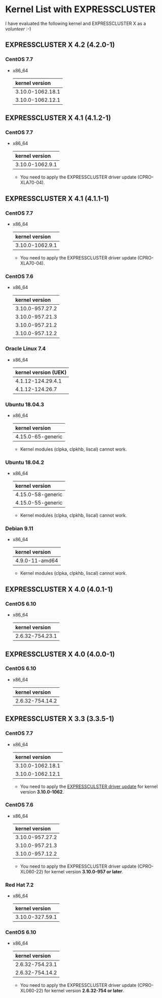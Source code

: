 # Kernel List with EXPRESSCLUSTER
I have evaluated the following kernel and EXPRESSCLUSTER X as a *volunteer* :-)

## EXPRESSCLUSTER X 4.2 (4.2.0-1)
### CentOS 7.7
- x86_64

  |kernel version |
  |:--------------|
  |3.10.0-1062.18.1|
  |3.10.0-1062.12.1|

## EXPRESSCLUSTER X 4.1 (4.1.2-1)
### CentOS 7.7
- x86_64

  |kernel version |
  |:--------------|
  |3.10.0-1062.9.1|

  - You need to apply the EXPRESSCLUSTER driver update (CPRO-XLA70-04).

## EXPRESSCLUSTER X 4.1 (4.1.1-1)
### CentOS 7.7
- x86_64

  |kernel version |
  |:--------------|
  |3.10.0-1062.9.1|

  - You need to apply the EXPRESSCLUSTER driver update (CPRO-XLA70-04).


### CentOS 7.6
- x86_64

  |kernel version |
  |:--------------|
  |3.10.0-957.27.2|
  |3.10.0-957.21.3|
  |3.10.0-957.21.2|
  |3.10.0-957.12.2|

### Oracle Linux 7.4
- x86_64

  |kernel version (UEK)|
  |:--------------|
  |4.1.12-124.29.4.1|
  |4.1.12-124.26.7|

### Ubuntu 18.04.3
- x86_64

  |kernel version |
  |:--------------|
  |4.15.0-65-generic|
  
  - Kernel modules (clpka, clpkhb, liscal) cannot work.


### Ubuntu 18.04.2
- x86_64

  |kernel version |
  |:--------------|
  |4.15.0-58-generic|
  |4.15.0-55-generic|

  - Kernel modules (clpka, clpkhb, liscal) cannot work.


### Debian 9.11
- x86_64

  |kernel version |
  |:--------------|
  |4.9.0-11-amd64 |

  - Kernel modules (clpka, clpkhb, liscal) cannot work.

## EXPRESSCLUSTER X 4.0 (4.0.1-1)
### CentOS 6.10
- x86_64

  |kernel version |
  |:--------------|
  |2.6.32-754.23.1|

## EXPRESSCLUSTER X 4.0 (4.0.0-1)
### CentOS 6.10
- x86_64

  |kernel version |
  |:--------------|
  |2.6.32-754.14.2|

## EXPRESSCLUSTER X 3.3 (3.3.5-1)
### CentOS 7.7
- x86_64

  |kernel version |
  |:--------------|
  |3.10.0-1062.18.1|
  |3.10.0-1062.12.1|

  - You need to apply the [EXPRESSCULSTER driver update](https://www.support.nec.co.jp/en/View.aspx?NoClear=on&id=4140100112) for kernel version **3.10.0-1062**.

### CentOS 7.6
- x86_64

  |kernel version |
  |:--------------|
  |3.10.0-957.27.2|
  |3.10.0-957.21.3|
  |3.10.0-957.12.2|

  - You need to apply the EXPRESSCLUSTER driver update (CPRO-XL060-22) for kernel version **3.10.0-957 or later**.

### Red Hat 7.2
- x86_64

  |kernel version |
  |:--------------|
  |3.10.0-327.59.1|


### CentOS 6.10
- x86_64

  |kernel version |
  |:--------------|
  |2.6.32-754.23.1|
  |2.6.32-754.14.2|

  - You need to apply the EXPRESSCLUSTER driver update (CPRO-XL060-22) for kernel version **2.6.32-754 or later**.
